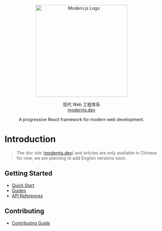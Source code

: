 
<p align="center">
  <a href="https://modernjs.dev" target="blank"><img src="https://lf3-static.bytednsdoc.com/obj/eden-cn/ylaelkeh7nuhfnuhf/modernjs-cover.png" width="300" alt="Modern.js Logo" /></a>
</p>
<p align="center">
现代 Web 工程体系
  <br/>
  <a href="https://modernjs.dev" target="blank">
    modernjs.dev
  </a>
</p>
<p align="center">
  A progressive React framework for modern web development.
</p>

# Introduction

> The doc site ([modernjs.dev](https://modernjs.dev)) and articles are only available in Chinese for now, we are planning to add English versions soon.

## Getting Started

- [Quick Start](https://modernjs.dev/docs/start)
- [Guides](https://modernjs.dev/docs/guides)
- [API References](https://modernjs.dev/docs/apis)

## Contributing

- [Contributing Guide](https://github.com/modern-js-dev/modern.js/blob/main/CONTRIBUTING.md)
